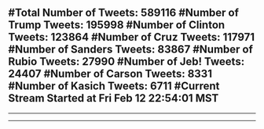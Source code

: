 #Total Number of Tweets: 589116 
#Number of Trump Tweets: 195998
#Number of Clinton Tweets: 123864
#Number of Cruz Tweets: 117971
#Number of Sanders Tweets: 83867
#Number of Rubio Tweets: 27990
#Number of Jeb! Tweets: 24407
#Number of Carson Tweets: 8331
#Number of Kasich Tweets: 6711
#Current Stream Started at Fri Feb 12 22:54:01 MST
---
---
---

